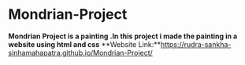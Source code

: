 # Mondrian-Project
**Mondrian Project is a painting .In this project i made the painting in a website using html and css**
**Website Link:**https://rudra-sankha-sinhamahapatra.github.io/Mondrian-Project/
